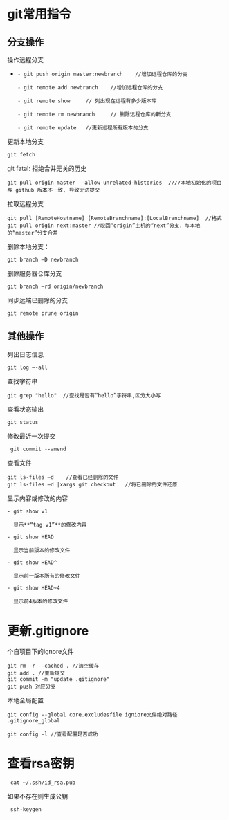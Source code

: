 # git常用指令
## 分支操作

操作远程分支

- ```
  - git push origin master:newbranch 	//增加远程仓库的分支
  
  - git remote add newbranch  	//增加远程仓库的分支
  
  - git remote show  	// 列出现在远程有多少版本库
  
  - git remote rm newbranch 	// 删除远程仓库的新分支
  
  - git remote update  	//更新远程所有版本的分支
  
  ```

 更新本地分支

```
git fetch
```

git fatal: 拒绝合并无关的历史
```
git pull origin master --allow-unrelated-histories  ////本地初始化的项目 与 github 版本不一致, 导致无法提交
```

拉取远程分支

```
git pull [RemoteHostname] [RemoteBranchname]:[LocalBranchname]  //格式
git pull origin next:master //取回“origin”主机的“next”分支，与本地的“master”分支合并
```


删除本地分支：

```
git branch –D newbranch
```

删除服务器仓库分支

```
git branch –rd origin/newbranch
```

同步远端已删除的分支

```
git remote prune origin
```

## 其他操作

 列出日志信息

```
git log –-all
```

 查找字符串

```
git grep "hello"  //查找是否有“hello”字符串,区分大小写
```

 查看状态输出

```
git status
```

修改最近一次提交

```
 git commit --amend
```

查看文件

```
git ls-files –d    //查看已经删除的文件
git ls-files –d |xargs git checkout   //将已删除的文件还原
```

显示内容或修改的内容

```
- git show v1

  显示**“tag v1”**的修改内容

- git show HEAD

  显示当前版本的修改文件

- git show HEAD^

  显示前一版本所有的修改文件

- git show HEAD~4

  显示前4版本的修改文件
```

# 更新.gitignore

个自项目下的ignore文件

```
git rm -r --cached . //清空缓存
git add . //重新提交
git commit -m "update .gitignore"
git push 对应分支
```

本地全局配置

```
git config --global core.excludesfile igniore文件绝对路径 .gitignore_global
```

```
git config -l //查看配置是否成功
```

# 查看rsa密钥

```
 cat ~/.ssh/id_rsa.pub
```

如果不存在则生成公钥

```
 ssh-keygen
```


